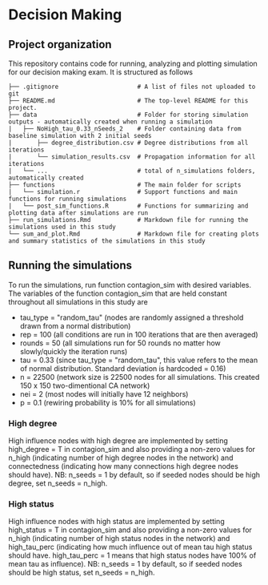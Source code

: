 # Decision Making

## Project organization 
This repository contains code for running, analyzing and plotting simulation for our decision making exam. 
It is structured as follows

```
├── .gitignore                      # A list of files not uploaded to git
├── README.md                       # The top-level README for this project.
├── data                            # Folder for storing simulation outputs - automatically created when running a simulation
|   ├── NoHigh_tau_0.33_nSeeds_2    # Folder containing data from baseline simulation with 2 initial seeds 
|       ├── degree_distribution.csv # Degree distributions from all iterations
|       └── simulation_results.csv  # Propagation information for all iterations 
|   └── ...                         # total of n_simulations folders, automatically created
├── functions                       # The main folder for scripts
|   └── simulation.r                # Support functions and main functions for running simulations
|   └── post_sim_functions.R        # Functions for summarizing and plotting data after simulations are run 
├── run_simulations.Rmd             # Markdown file for running the simulations used in this study
└── sum_and_plot.Rmd                # Markdown file for creating plots and summary statistics of the simulations in this study
```

## Running the simulations
To run the simulations, run function contagion_sim with desired variables. 
The variables of the function contagion_sim that are held constant throughout all simulations in this study are 
- tau_type = "random_tau" (nodes are randomly assigned a threshold drawn from a normal distribution)
- rep = 100 (all conditions are run in 100 iterations that are then averaged)
- rounds = 50 (all simulations run for 50 rounds no matter how slowly/quickly the iteration runs)
- tau = 0.33 (since tau_type = "random_tau", this value refers to the mean of normal distribution. Standard deviation is hardcoded = 0.16)
- n = 22500 (network size is 22500 nodes for all simulations. This created 150 x 150 two-dimentional CA network)
- nei = 2 (most nodes will initially have 12 neighbors)
- p = 0.1 (rewiring probability is 10% for all simulations)

### High degree 
High influence nodes with high degree are implemented by setting high_degree = T in contagion_sim and also providing a non-zero values for n_high (indicating number of high degree nodes in the network) and connectedness (indicating how many connections high degree nodes should have). NB: n_seeds = 1 by default, so if seeded nodes should be high degree, set n_seeds = n_high.

### High status
High influence nodes with high status are implemented by setting high_status = T in contagion_sim and also providing a non-zero values for n_high (indicating number of high status nodes in the network) and high_tau_perc (indicating how much influence out of mean tau high status should have. high_tau_perc = 1 means that high status nodes have 100% of mean tau as influence). NB: n_seeds = 1 by default, so if seeded nodes should be high status, set n_seeds = n_high.